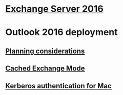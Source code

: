# [Exchange Server 2016](https://docs.microsoft.com//Exchange/exchange-server)

# Outlook 2016 deployment
## [Planning considerations](https://docs.microsoft.com/outlook/troubleshoot/deployment/plan-outlook-2016-deployment)
## [Cached Exchange Mode](https://docs.microsoft.com/outlook/troubleshoot/deployment/cached-exchange-mode)
## [Kerberos authentication for Mac](https://docs.microsoft.com/outlook/troubleshoot/sign-in/set-delay-renew-kerberos-ticket)

